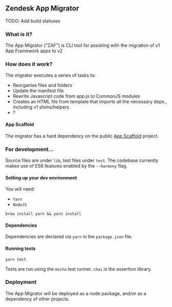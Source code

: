 ## Zendesk App Migrator

TODO: Add build statuses

### What is it?

The App Migrator ("ZAF") is CLI tool for assisting with the migration of v1 App Framework apps to v2

### How does it work?

The migrator executes a series of tasks to:
- Reorganise files and folders
- Update the manifest file
- Rewrite Javascript code from app.js to CommonJS modules
- Creates an HTML file from template that imports all the necessary deps., including v1 shims/helpers
- ?

#### App Scaffold

The migrator has a hard dependency on the public [App Scaffold](https://github.com/zendesk/app_scaffold) project.

### For development...

Source files are under `lib`, test files under `test`.  The codebase currently makes use of ES6 features enabled by the `--harmony` flag.

#### Setting up your dev environment

You will need:

* `Yarn`
* `NodeJS`

`brew install yarn && yarn install`

#### Dependencies

Dependencies are declared via `yarn` in the `package.json` file.

#### Running tests

`yarn test`

Tests are run using the `mocha` test runner.  `chai` is the assertion library.

### Deployment

The App Migrator will be deployed as a node package, and/or as a dependency of other projects.
